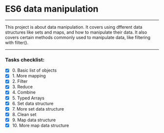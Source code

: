 # ES6 data manipulation

---

This project is about data manipulation. It covers using dfferent data structures
like sets and maps, and how to manipulate their data. It also covers certain methods
commonly used to manipulate data, like filtering with filter().

---

### Tasks checklist:
[//]: # ("​" comes before every number because otherwise, the
numbers will be formatted like "i, ii, iii, iv, etc." instead
of "1, 2, 3, 4, etc.". "​" is a zero-width space)
- [X] ​0. Basic list of objects
- [X] ​1. More mapping
- [X] ​2. Filter
- [X] ​3. Reduce
- [X] ​4. Combine
- [X] ​5. Typed Arrays
- [X] ​6. Set data structure
- [X] ​7. More set data structure
- [X] ​8. Clean set
- [X] ​9. Map data structure
- [X] ​10. More map data structure